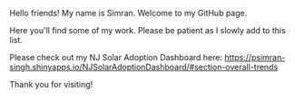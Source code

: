 Hello friends! My name is Simran.
Welcome to my GitHub page.

Here you'll find some of my work. Please be patient as I slowly add to this list.

Please check out my NJ Solar Adoption Dashboard here: https://psimran-singh.shinyapps.io/NJSolarAdoptionDashboard/#section-overall-trends

Thank you for visiting!

